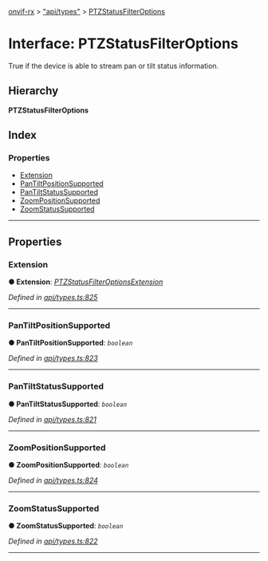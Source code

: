 [onvif-rx](../README.md) > ["api/types"](../modules/_api_types_.md) > [PTZStatusFilterOptions](../interfaces/_api_types_.ptzstatusfilteroptions.md)

# Interface: PTZStatusFilterOptions

True if the device is able to stream pan or tilt status information.

## Hierarchy

**PTZStatusFilterOptions**

## Index

### Properties

* [Extension](_api_types_.ptzstatusfilteroptions.md#extension)
* [PanTiltPositionSupported](_api_types_.ptzstatusfilteroptions.md#pantiltpositionsupported)
* [PanTiltStatusSupported](_api_types_.ptzstatusfilteroptions.md#pantiltstatussupported)
* [ZoomPositionSupported](_api_types_.ptzstatusfilteroptions.md#zoompositionsupported)
* [ZoomStatusSupported](_api_types_.ptzstatusfilteroptions.md#zoomstatussupported)

---

## Properties

<a id="extension"></a>

###  Extension

**● Extension**: *[PTZStatusFilterOptionsExtension](_api_types_.ptzstatusfilteroptionsextension.md)*

*Defined in [api/types.ts:825](https://github.com/patrickmichalina/onvif-rx/blob/1596479/src/api/types.ts#L825)*

___
<a id="pantiltpositionsupported"></a>

###  PanTiltPositionSupported

**● PanTiltPositionSupported**: *`boolean`*

*Defined in [api/types.ts:823](https://github.com/patrickmichalina/onvif-rx/blob/1596479/src/api/types.ts#L823)*

___
<a id="pantiltstatussupported"></a>

###  PanTiltStatusSupported

**● PanTiltStatusSupported**: *`boolean`*

*Defined in [api/types.ts:821](https://github.com/patrickmichalina/onvif-rx/blob/1596479/src/api/types.ts#L821)*

___
<a id="zoompositionsupported"></a>

###  ZoomPositionSupported

**● ZoomPositionSupported**: *`boolean`*

*Defined in [api/types.ts:824](https://github.com/patrickmichalina/onvif-rx/blob/1596479/src/api/types.ts#L824)*

___
<a id="zoomstatussupported"></a>

###  ZoomStatusSupported

**● ZoomStatusSupported**: *`boolean`*

*Defined in [api/types.ts:822](https://github.com/patrickmichalina/onvif-rx/blob/1596479/src/api/types.ts#L822)*

___

